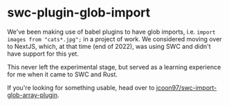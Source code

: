# swc-plugin-glob-import

We've been making use of babel plugins to have glob imports, i.e. `import images
from "cats*.jpg";` in a project of work. We considered moving over to NextJS,
which, at that time (end of 2022), was using SWC and didn't have support for
this yet.

This never left the experimental stage, but served as a learning experience for
me when it came to SWC and Rust.

If you're looking for something usable, head over to [jcoon97/swc-import-glob-array-plugin](https://github.com/jcoon97/swc-import-glob-array-plugin).
